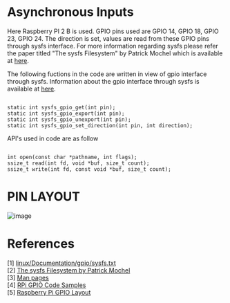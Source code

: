 # Asynchronous Inputs

Here Raspberry PI 2 B is used. GPIO pins used are GPIO 14, GPIO 18, GPIO 23, GPIO 24. The direction is set, values are read from these GPIO pins through sysfs interface. For more information regarding sysfs please refer the paper titled "The sysfs Filesystem" by Patrick Mochel which is available at [here](https://www.kernel.org/pub/linux/kernel/people/mochel/doc/papers/ols-2005/mochel.pdf).

The following fuctions in the code are written in view of gpio interface through sysfs. Information about the gpio interface through sysfs is available at [here](http://elixir.free-electrons.com/linux/latest/source/Documentation/gpio/sysfs.txt). <br>

```{C}

static int sysfs_gpio_get(int pin);
static int sysfs_gpio_export(int pin);
static int sysfs_gpio_unexport(int pin);
static int sysfs_gpio_set_direction(int pin, int direction);

```

API's used in code are as follow

```{C}

int open(const char *pathname, int flags);
ssize_t read(int fd, void *buf, size_t count);
ssize_t write(int fd, const void *buf, size_t count);

```

# PIN LAYOUT

![image](https://user-images.githubusercontent.com/19650574/35697066-2d0a1a9a-07af-11e8-92d8-2a4c6a2a4271.png)

# References
[1] [linux/Documentation/gpio/sysfs.txt](http://elixir.free-electrons.com/linux/latest/source/Documentation/gpio/sysfs.txt) <br>
[2] [The sysfs Filesystem by Patrick Mochel](https://www.kernel.org/pub/linux/kernel/people/mochel/doc/papers/ols-2005/mochel.pdf) <br>
[3] [Man pages]() <br>
[4] [RPi GPIO Code Samples](https://elinux.org/RPi_GPIO_Code_Samples) <br>
[5] [Raspberry Pi GPIO Layout](https://www.raspberrypi-spy.co.uk/2012/06/simple-guide-to-the-rpi-gpio-header-and-pins/raspberry-pi-gpio-layout-model-b-plus-rotated-2700x900/#prettyPhoto/0/)
